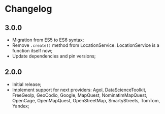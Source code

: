 # Changelog

## 3.0.0

- Migration from ES5 to ES6 syntax;
- Remove `.create()` method from LocationService. LocationService is a function itself now;
- Update dependencies and pin versions;

## 2.0.0

- Initial release;
- Implement support for next providers: Agol, DataScienceToolkit, FreeGeoIp, GeoCodio, Google, MapQuest, NominatimMapQuest, OpenCage, OpenMapQuest, OpenStreetMap, SmartyStreets, TomTom, Yandex;
